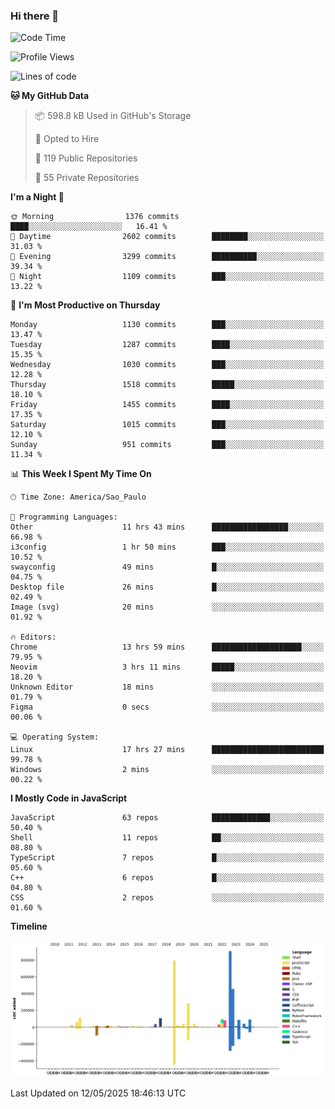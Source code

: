 ### Hi there 👋

<!--START_SECTION:waka-->
![Code Time](http://img.shields.io/badge/Code%20Time-7%2C156%20hrs%2048%20mins-blue)

![Profile Views](http://img.shields.io/badge/Profile%20Views-1-blue)

![Lines of code](https://img.shields.io/badge/From%20Hello%20World%20I%27ve%20Written-3.5%20million%20lines%20of%20code-blue)

**🐱 My GitHub Data** 

> 📦 598.8 kB Used in GitHub's Storage 
 > 
> 💼 Opted to Hire
 > 
> 📜 119 Public Repositories 
 > 
> 🔑 55 Private Repositories 
 > 
**I'm a Night 🦉** 

```text
🌞 Morning                1376 commits        ████░░░░░░░░░░░░░░░░░░░░░   16.41 % 
🌆 Daytime                2602 commits        ████████░░░░░░░░░░░░░░░░░   31.03 % 
🌃 Evening                3299 commits        ██████████░░░░░░░░░░░░░░░   39.34 % 
🌙 Night                  1109 commits        ███░░░░░░░░░░░░░░░░░░░░░░   13.22 % 
```
📅 **I'm Most Productive on Thursday** 

```text
Monday                   1130 commits        ███░░░░░░░░░░░░░░░░░░░░░░   13.47 % 
Tuesday                  1287 commits        ████░░░░░░░░░░░░░░░░░░░░░   15.35 % 
Wednesday                1030 commits        ███░░░░░░░░░░░░░░░░░░░░░░   12.28 % 
Thursday                 1518 commits        █████░░░░░░░░░░░░░░░░░░░░   18.10 % 
Friday                   1455 commits        ████░░░░░░░░░░░░░░░░░░░░░   17.35 % 
Saturday                 1015 commits        ███░░░░░░░░░░░░░░░░░░░░░░   12.10 % 
Sunday                   951 commits         ███░░░░░░░░░░░░░░░░░░░░░░   11.34 % 
```


📊 **This Week I Spent My Time On** 

```text
🕑︎ Time Zone: America/Sao_Paulo

💬 Programming Languages: 
Other                    11 hrs 43 mins      █████████████████░░░░░░░░   66.98 % 
i3config                 1 hr 50 mins        ███░░░░░░░░░░░░░░░░░░░░░░   10.52 % 
swayconfig               49 mins             █░░░░░░░░░░░░░░░░░░░░░░░░   04.75 % 
Desktop file             26 mins             █░░░░░░░░░░░░░░░░░░░░░░░░   02.49 % 
Image (svg)              20 mins             ░░░░░░░░░░░░░░░░░░░░░░░░░   01.92 % 

🔥 Editors: 
Chrome                   13 hrs 59 mins      ████████████████████░░░░░   79.95 % 
Neovim                   3 hrs 11 mins       █████░░░░░░░░░░░░░░░░░░░░   18.20 % 
Unknown Editor           18 mins             ░░░░░░░░░░░░░░░░░░░░░░░░░   01.79 % 
Figma                    0 secs              ░░░░░░░░░░░░░░░░░░░░░░░░░   00.06 % 

💻 Operating System: 
Linux                    17 hrs 27 mins      █████████████████████████   99.78 % 
Windows                  2 mins              ░░░░░░░░░░░░░░░░░░░░░░░░░   00.22 % 
```

**I Mostly Code in JavaScript** 

```text
JavaScript               63 repos            █████████████░░░░░░░░░░░░   50.40 % 
Shell                    11 repos            ██░░░░░░░░░░░░░░░░░░░░░░░   08.80 % 
TypeScript               7 repos             █░░░░░░░░░░░░░░░░░░░░░░░░   05.60 % 
C++                      6 repos             █░░░░░░░░░░░░░░░░░░░░░░░░   04.80 % 
CSS                      2 repos             ░░░░░░░░░░░░░░░░░░░░░░░░░   01.60 % 
```



**Timeline**

![Lines of Code chart](https://raw.githubusercontent.com/jampow/jampow/master/assets/bar_graph.png)


 Last Updated on 12/05/2025 18:46:13 UTC
<!--END_SECTION:waka-->
